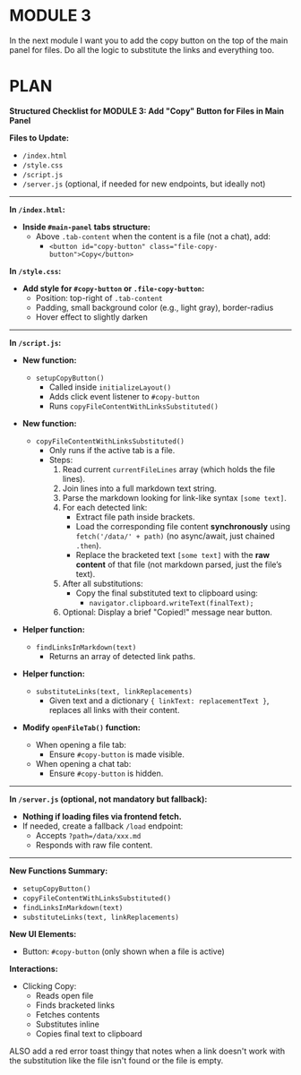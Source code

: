 # MODULE 3
In the next module I want you to add the copy button on the top of the main panel for files. Do all the logic to substitute the links and everything too.

# PLAN
**Structured Checklist for MODULE 3: Add "Copy" Button for Files in Main Panel**

**Files to Update:**
- `/index.html`
- `/style.css`
- `/script.js`
- `/server.js` (optional, if needed for new endpoints, but ideally not)

---

**In `/index.html`:**
- **Inside `#main-panel` tabs structure:**
  - Above `.tab-content` when the content is a file (not a chat), add:
    - `<button id="copy-button" class="file-copy-button">Copy</button>`

**In `/style.css`:**
- **Add style for `#copy-button` or `.file-copy-button`:**
  - Position: top-right of `.tab-content`
  - Padding, small background color (e.g., light gray), border-radius
  - Hover effect to slightly darken

---

**In `/script.js`:**

- **New function:**
  - `setupCopyButton()`
    - Called inside `initializeLayout()`
    - Adds click event listener to `#copy-button`
    - Runs `copyFileContentWithLinksSubstituted()`

- **New function:**
  - `copyFileContentWithLinksSubstituted()`
    - Only runs if the active tab is a file.
    - Steps:
      1. Read current `currentFileLines` array (which holds the file lines).
      2. Join lines into a full markdown text string.
      3. Parse the markdown looking for link-like syntax `[some text]`.
      4. For each detected link:
         - Extract file path inside brackets.
         - Load the corresponding file content **synchronously** using `fetch('/data/' + path)` (no async/await, just chained `.then`).
         - Replace the bracketed text `[some text]` with the **raw content** of that file (not markdown parsed, just the file’s text).
      5. After all substitutions:
         - Copy the final substituted text to clipboard using:
           - `navigator.clipboard.writeText(finalText);`
      6. Optional: Display a brief "Copied!" message near button.

- **Helper function:**
  - `findLinksInMarkdown(text)`
    - Returns an array of detected link paths.

- **Helper function:**
  - `substituteLinks(text, linkReplacements)`
    - Given text and a dictionary `{ linkText: replacementText }`, replaces all links with their content.

- **Modify `openFileTab()` function:**
  - When opening a file tab:
    - Ensure `#copy-button` is made visible.
  - When opening a chat tab:
    - Ensure `#copy-button` is hidden.

---

**In `/server.js` (optional, not mandatory but fallback):**
- **Nothing if loading files via frontend fetch.**
- If needed, create a fallback `/load` endpoint:
  - Accepts `?path=/data/xxx.md`
  - Responds with raw file content.

---

**New Functions Summary:**
- `setupCopyButton()`
- `copyFileContentWithLinksSubstituted()`
- `findLinksInMarkdown(text)`
- `substituteLinks(text, linkReplacements)`

**New UI Elements:**
- Button: `#copy-button` (only shown when a file is active)

**Interactions:**
- Clicking Copy:
  - Reads open file
  - Finds bracketed links
  - Fetches contents
  - Substitutes inline
  - Copies final text to clipboard

ALSO add a red error toast thingy that notes when a link doesn't work with the substitution like the file isn't found or the file is empty.